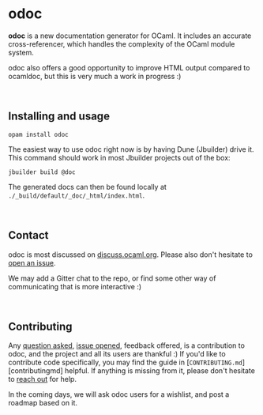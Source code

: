 # odoc

**odoc** is a new documentation generator for OCaml. It includes an accurate
cross-referencer, which handles the complexity of the OCaml module system.

odoc also offers a good opportunity to improve HTML output compared to ocamldoc,
but this is very much a work in progress :)

<br/>

## Installing and usage

```
opam install odoc
```

The easiest way to use odoc right now is by having Dune (Jbuilder) drive it.
This command should work in most Jbuilder projects out of the box:

```
jbuilder build @doc
```

The generated docs can then be found locally at
`./_build/default/_doc/_html/index.html`.

<br/>

## Contact

odoc is most discussed on [discuss.ocaml.org][discourse]. Please also don't
hesitate to [open an issue][issues].

We may add a Gitter chat to the repo, or find some other way of communicating
that is more interactive :)

<br/>

## Contributing

Any [question asked](#contact), [issue opened][issues], feedback offered, is a
contribution to odoc, and the project and all its users are thankful :) If
you'd like to contribute code specifically, you may find the guide in
[`CONTRIBUTING.md`][contributingmd] helpful. If anything is missing from it,
please don't hesitate to [reach out](#contact) for help.

In the coming days, we will ask odoc users for a wishlist, and post a roadmap
based on it.

[discourse]: https://discuss.ocaml.org/
[issues]: https://github.com/ocaml/odoc/issues/new
[contributing.md]: https://github.com/ocaml/odoc/blob/master/CONTRIBUTING.md
